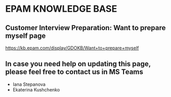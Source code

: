 # EPAM KNOWLEDGE BASE

## Customer Interview Preparation: Want to prepare myself page

https://kb.epam.com/display/GDOKB/Want+to+prepare+myself

## In case you need help on updating this page, please feel free to contact us in MS Teams

* Iana Stepanova
* Ekaterina Kushchenko
